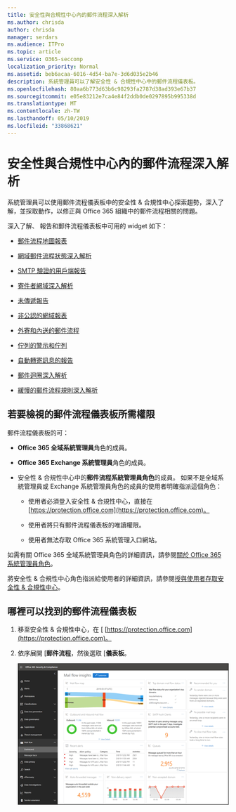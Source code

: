 ```yaml
---
title: 安全性與合規性中心內的郵件流程深入解析
ms.author: chrisda
author: chrisda
manager: serdars
ms.audience: ITPro
ms.topic: article
ms.service: O365-seccomp
localization_priority: Normal
ms.assetid: beb6acaa-6016-4d54-ba7e-3d6d035e2b46
description: 系統管理員可以了解安全性 & 合規性中心中的郵件流程儀表板。
ms.openlocfilehash: 80aa6b773d63b6c98293fa2787d38ad393e67b37
ms.sourcegitcommit: e05e83212e7ca4e84f2ddb0de0297895b995338d
ms.translationtype: MT
ms.contentlocale: zh-TW
ms.lasthandoff: 05/10/2019
ms.locfileid: "33868621"
---
```

# <a name="mail-flow-insights-in-the-security--compliance-center"></a>安全性與合規性中心內的郵件流程深入解析

系統管理員可以使用郵件流程儀表板中的安全性 & 合規性中心探索趨勢，深入了解，並採取動作，以修正與 Office 365 組織中的郵件流程相關的問題。

深入了解、 報告和郵件流程儀表板中可用的 widget 如下：

- [郵件流程地圖報表](mfi-mail-flow-map-report.md)

- [網域郵件流程狀態深入解析](mfi-domain-mail-flow-status-insight.md)

- [SMTP 驗證的用戶端報告](mfi-smtp-auth-clients-report.md)

- [寄件者網域深入解析](mfi-sender-domain-insight.md)

- [未傳遞報告](mfi-non-delivery-report.md)

- [非公認的網域報表](mfi-non-accepted-domain-report.md)

- [外寄和內送的郵件流程](mfi-outbound-and-inbound-mail-flow.md)

- [佇列的警示和佇列](mfi-queue-alerts-and-queues.md)

- [自動轉寄訊息的報告](mfi-auto-forwarded-messages-report.md)

- [郵件迴圈深入解析](mfi-mail-loop-insight.md)

- [緩慢的郵件流程規則深入解析](mfi-slow-mail-flow-rules-insight.md)

## <a name="permissions-required-to-view-the-mail-flow-dashboard"></a>若要檢視的郵件流程儀表板所需權限

郵件流程儀表板的可：

- **Office 365 全域系統管理員**角色的成員。

- **Office 365 Exchange 系統管理員**角色的成員。

- 安全性 & 合規性中心中的**郵件流程系統管理員角色**的成員。 如果不是全域系統管理員或 Exchange 系統管理員角色的成員的使用者明確指派這個角色：

  - 使用者必須登入安全性 & 合規性中心，直接在[https://protection.office.com](https://protection.office.com)。

  - 使用者將只有郵件流程儀表板的唯讀權限。

  - 使用者無法存取 Office 365 系統管理入口網站。

如需有關 Office 365 全域系統管理員角色的詳細資訊，請參閱[關於 Office 365 系統管理員角色](https://docs.microsoft.com/office365/admin/add-users/about-admin-roles)。

將安全性 & 合規性中心角色指派給使用者的詳細資訊，請參閱[授與使用者存取安全性 & 合規性中心](https://docs.microsoft.com/office365/securitycompliance/grant-access-to-the-security-and-compliance-center)。

## <a name="where-to-find-the-mail-flow-dashboard"></a>哪裡可以找到的郵件流程儀表板

1. 移至安全性 & 合規性中心，在 [ [https://protection.office.com](https://protection.office.com)。

2. 依序展開 [**郵件流程**，然後選取 [**儀表板**。

   ![在 Office 365 安全性 & 合規性中心中郵件流程儀表板](media/mail-flow-dashboard-v2.png)
